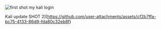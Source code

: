 ![first shot](https://github.com/user-attachments/assets/47871252-ab6c-415d-98db-6b37edb6bbc1)
my kali login


Kali update
SHOT 2](https://github.com/user-attachments/assets/cf2b7ffa-bc75-4133-86d9-fda80c32eb8f)

